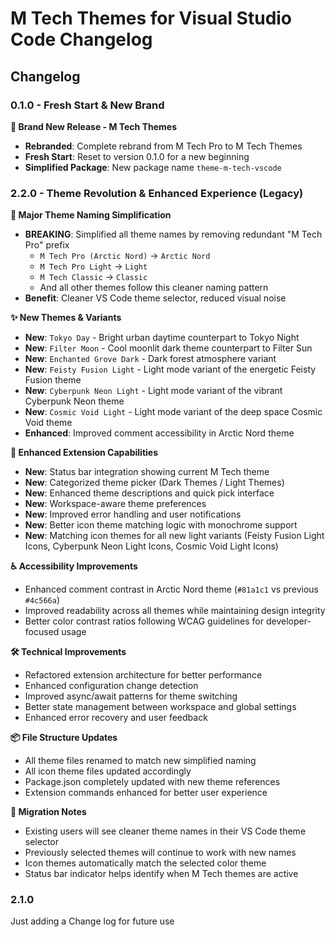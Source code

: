 # M Tech Themes for Visual Studio Code Changelog

## Changelog

### 0.1.0 - Fresh Start & New Brand

**🚀 Brand New Release - M Tech Themes**
- **Rebranded**: Complete rebrand from M Tech Pro to M Tech Themes
- **Fresh Start**: Reset to version 0.1.0 for a new beginning
- **Simplified Package**: New package name `theme-m-tech-vscode`

### 2.2.0 - Theme Revolution & Enhanced Experience (Legacy)

**🎨 Major Theme Naming Simplification**
- **BREAKING**: Simplified all theme names by removing redundant "M Tech Pro" prefix
  - `M Tech Pro (Arctic Nord)` → `Arctic Nord`
  - `M Tech Pro Light` → `Light`
  - `M Tech Classic` → `Classic`
  - And all other themes follow this cleaner naming pattern
- **Benefit**: Cleaner VS Code theme selector, reduced visual noise

**✨ New Themes & Variants**
- **New**: `Tokyo Day` - Bright urban daytime counterpart to Tokyo Night
- **New**: `Filter Moon` - Cool moonlit dark theme counterpart to Filter Sun
- **New**: `Enchanted Grove Dark` - Dark forest atmosphere variant
- **New**: `Feisty Fusion Light` - Light mode variant of the energetic Feisty Fusion theme
- **New**: `Cyberpunk Neon Light` - Light mode variant of the vibrant Cyberpunk Neon theme
- **New**: `Cosmic Void Light` - Light mode variant of the deep space Cosmic Void theme
- **Enhanced**: Improved comment accessibility in Arctic Nord theme

**🔧 Enhanced Extension Capabilities**
- **New**: Status bar integration showing current M Tech theme
- **New**: Categorized theme picker (Dark Themes / Light Themes)
- **New**: Enhanced theme descriptions and quick pick interface
- **New**: Workspace-aware theme preferences
- **New**: Improved error handling and user notifications
- **New**: Better icon theme matching logic with monochrome support
- **New**: Matching icon themes for all new light variants (Feisty Fusion Light Icons, Cyberpunk Neon Light Icons, Cosmic Void Light Icons)

**♿ Accessibility Improvements**
- Enhanced comment contrast in Arctic Nord theme (`#81a1c1` vs previous `#4c566a`)
- Improved readability across all themes while maintaining design integrity
- Better color contrast ratios following WCAG guidelines for developer-focused usage

**🛠️ Technical Improvements**
- Refactored extension architecture for better performance
- Enhanced configuration change detection
- Improved async/await patterns for theme switching
- Better state management between workspace and global settings
- Enhanced error recovery and user feedback

**📦 File Structure Updates**
- All theme files renamed to match new simplified naming
- All icon theme files updated accordingly
- Package.json completely updated with new theme references
- Extension commands enhanced for better user experience

**🔄 Migration Notes**
- Existing users will see cleaner theme names in their VS Code theme selector
- Previously selected themes will continue to work with new names
- Icon themes automatically match the selected color theme
- Status bar indicator helps identify when M Tech themes are active

### 2.1.0

Just adding a Change log for future use